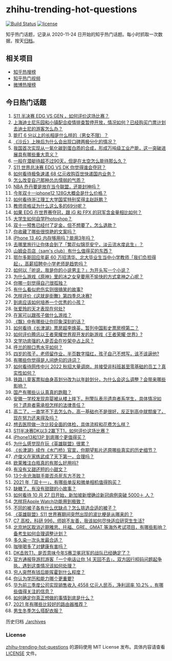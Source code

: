 # zhihu-trending-hot-questions

[![Build Status](https://github.com/justjavac/zhihu-trending-hot-questions/workflows/ci/badge.svg?branch=master)](https://github.com/justjavac/zhihu-trending-hot-questions/actions)
[![license](https://img.shields.io/github/license/justjavac/zhihu-trending-hot-questions)](https://github.com/justjavac/zhihu-trending-hot-questions/blob/master/LICENSE)

知乎热门话题，记录从 2020-11-24 日开始的知乎热门话题。每小时抓取一次数据，按天[归档](./archives)。

## 相关项目

- [知乎热搜榜](https://github.com/justjavac/zhihu-trending-top-search)
- [知乎热门视频](https://github.com/justjavac/zhihu-trending-hot-video)
- [微博热搜榜](https://github.com/justjavac/weibo-trending-hot-search)

## 今日热门话题

<!-- BEGIN -->
<!-- 最后更新时间 Mon Nov 01 2021 06:17:57 GMT+0800 (China Standard Time) -->

1. [S11 半决赛 EDG VS GEN ，如何评价这场比赛？](https://www.zhihu.com/question/495731848)
1. [上海迪士尼乐园和小镇配合疫情排查暂停开放，情况如何？已经购买门票计划去迪士尼的游客怎么办？](https://www.zhihu.com/question/495719972)
1. [能打 6 分以上的长相是什么样的（男女不限）？](https://www.zhihu.com/question/50891612)
1. [《沙丘》上映后为什么会出现口碑两极分化的情况？](https://www.zhihu.com/question/494153189)
1. [我国首次实现从一氧化碳到蛋白质的合成，形成万吨级工业产能，这一突破进展具有哪些重大意义？](https://www.zhihu.com/question/495671881)
1. [一般在潜艇待超不过90天，但是在太空怎么能待那么久？](https://www.zhihu.com/question/465762854)
1. [S11 世界总决赛 EDG VS DK 你觉得谁会夺冠？](https://www.zhihu.com/question/495774004)
1. [如何看待极兔速递 68 亿元收购百世快递国内业务？](https://www.zhihu.com/question/495353576)
1. [怎么改变自己那种怂怂懦弱的气质？](https://www.zhihu.com/question/494092149)
1. [NBA 乔丹要是放在当今联盟，还能封神吗？](https://www.zhihu.com/question/494003731)
1. [今年双十一iphone12 128G大概会是什么价格？](https://www.zhihu.com/question/488576398)
1. [如何看待浙江理工大学国奖特别奖得主赵跃鹏？](https://www.zhihu.com/question/494281460)
1. [教师资格证为什么这么多的69分呢？](https://www.zhihu.com/question/359952971)
1. [如果 EDG 在世界赛夺冠，跟 iG 和 FPX 的冠军含金量相比如何？](https://www.zhihu.com/question/494974426)
1. [大学生如何自学Photoshop？](https://www.zhihu.com/question/285720498)
1. [双十一预售已经付了定金，但不想要了，怎么退款？](https://www.zhihu.com/question/67870409)
1. [你收藏了哪些很惊艳的文案吗？](https://www.zhihu.com/question/487377112)
1. [iPhone 13 4G 内存够用吗？能用3年吗？](https://www.zhihu.com/question/487044893)
1. [去哪里旅行让你体会到了「繁花似锦觅安宁，淡云流水度此生」？](https://www.zhihu.com/question/494839412)
1. [山姆会员店（sam's club）有什么值得买的东西？](https://www.zhihu.com/question/58897556)
1. [鄂尔多斯回应年薪 60 万招清华、北大毕业生当中小学教师「我们负担得起」，高薪招聘中小学老师是趋势吗？](https://www.zhihu.com/question/495673930)
1. [如何以「听说，我是你的小说男主？」为开头写一个小说？](https://www.zhihu.com/question/488099382)
1. [为什么游戏《原神》里的冰之女皇要用不愉快的方式拿神之心呢？](https://www.zhihu.com/question/494677043)
1. [你哪一刻觉得自己很孤独？](https://www.zhihu.com/question/277508190)
1. [有什么看似悲伤实则很搞笑的故事?](https://www.zhihu.com/question/334776651)
1. [怎样评价《这就是街舞》第四季总决赛?](https://www.zhihu.com/question/495631331)
1. [到底应该如何培养一个优秀的小孩？](https://www.zhihu.com/question/493975306)
1. [张爱玲的天才表现在何处?](https://www.zhihu.com/question/293815541)
1. [在家可以跟孩子做什么游戏？](https://www.zhihu.com/question/391201046)
1. [《飘》中有哪些让你印象深刻的话？](https://www.zhihu.com/question/271680301)
1. [如何看待《长津湖》票房超李焕英，暂列中国影史票房榜第二？](https://www.zhihu.com/question/495443796)
1. [如何评价腾讯以王者荣耀世界观开发的新游戏《王者荣耀·世界》?](https://www.zhihu.com/question/495609062)
1. [文学功底强的人是否会在吵架中占上风？](https://www.zhihu.com/question/411665825)
1. [呼兰的脱口秀水平如何？](https://www.zhihu.com/question/342670252)
1. [四岁的孩子，老师留作业，半页数字描红，孩子自己不想写，该不该逼他?](https://www.zhihu.com/question/494876754)
1. [有哪些你觉得是人间绝句的诗词？](https://www.zhihu.com/question/287378875)
1. [如何看待网传中兴 2022 秋招大量调岗，并接受非科班甚至零基础的员工？真实性如何？](https://www.zhihu.com/question/495027210)
1. [铁路儿童客票拟由身高划分改为以年龄划分，为什么会这么调整？会带来哪些影响？](https://www.zhihu.com/question/495654679)
1. [国产有哪些认认真真的跑鞋？](https://www.zhihu.com/question/389251483)
1. [安徽一学校发现弃婴被从楼上摔下，刑警队表示遗弃者系学生，具体情况如何？遗弃者需承担怎样的法律责任？](https://www.zhihu.com/question/494638624)
1. [高二了，一直学不下去怎么办，高一基础也不是很好，反正到高中就颓废了，现在努力还来得及吗？](https://www.zhihu.com/question/494764094)
1. [想去医院做一次比较全面的体检，具体流程和花费怎么样？](https://www.zhihu.com/question/22714441)
1. [S11半决赛DK以3:2赢下T1，如何评价这场比赛？](https://www.zhihu.com/question/495626461)
1. [iPhone13和13P 到底哪个更值得买？](https://www.zhihu.com/question/488965101)
1. [为什么感觉现在玩《英雄联盟》很累？](https://www.zhihu.com/question/447453640)
1. [《长津湖》续作《水门桥》官宣，你期望影片还原哪些真实的历史细节？](https://www.zhihu.com/question/495132702)
1. [卢俊义在家练武成了天下第一，合理吗？](https://www.zhihu.com/question/494715870)
1. [欧莱雅注白瓶真的有那么好用吗?](https://www.zhihu.com/question/480108793)
1. [有没有又甜还短的小甜文？](https://www.zhihu.com/question/481998863)
1. [13个余沧海联手能否杀死东方不败？](https://www.zhihu.com/question/494549843)
1. [2021 年「双十一」，有哪些单反和微单相机值得购买？](https://www.zhihu.com/question/490022869)
1. [缺糖了，有没有甜甜的小故事？](https://www.zhihu.com/question/485630375)
1. [如何看待 10 月 27 日开始，新加坡新增确诊新冠病例突破 5000＋ 人？](https://www.zhihu.com/question/494966445)
1. [怎样将Apple Watch功能用到极致？](https://www.zhihu.com/question/271591506)
1. [不同的被子各有什么优缺点？怎么挑选合适的被子？](https://www.zhihu.com/question/21822237)
1. [《英雄联盟》S11 世界赛期间突然出现的波比梗是从哪来的？](https://www.zhihu.com/question/494891363)
1. [C7 高校，科研 996，师姐不友善，我该如何尽快适应研究生生活?](https://www.zhihu.com/question/492980918)
1. [北京地区取消近期雅思、托福、GRE、GMAT 等海外考试项目，有哪些影响？备考生如何合理调整计划？](https://www.zhihu.com/question/495118657)
1. [多久染一次头发最合适？](https://www.zhihu.com/question/292904288)
1. [咖啡喝多了对健康有害吗？](https://www.zhihu.com/question/492563038)
1. [DK击败T1，是否意味今年S赛卫冕冠军的战队已经确定了？](https://www.zhihu.com/question/495626898)
1. [官方通报导游怼游客「一个电话让你 14 天回不去」，双方因行程码问题起争执，遇到这类情况该如何处理？](https://www.zhihu.com/question/495328770)
1. [穷人突然有钱后能挥霍到什么程度？](https://www.zhihu.com/question/494101013)
1. [你认为学历和能力哪个更重要?](https://www.zhihu.com/question/494972098)
1. [华为前三季度公司实现销售收入 4558 亿元人民币，净利润率 10.2% ，有哪些值得关注的信息？](https://www.zhihu.com/question/495324115)
1. [如何确定你真正想做的事情到底是什么？](https://www.zhihu.com/question/24272298)
1. [2021 年有哪些比较好的路由器推荐？](https://www.zhihu.com/question/439262156)
1. [男生冬季怎么搭配衣服？](https://www.zhihu.com/question/22015790)

<!-- END -->

历史归档 [./archives](./archives)

### License

[zhihu-trending-hot-questions](https://github.com/justjavac/zhihu-trending-hot-questions)
的源码使用 MIT License 发布。具体内容请查看 [LICENSE](./LICENSE) 文件。
